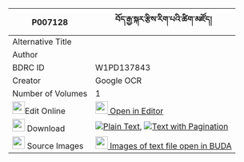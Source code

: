 |P007128|བོད་རྒྱ་སྐར་རྩིས་རིག་པའི་ཚིག་མཛོད། 
| --- | --- 
|Alternative Title |
|Author | 
|BDRC ID | W1PD137843
|Creator | Google OCR
|Number of Volumes| 1
|<img width="25" src="https://img.icons8.com/color/25/000000/edit-property.png">Edit Online| [<img width="25" src="https://avatars.githubusercontent.com/u/45091458?s=200&v=4"> Open in Editor](http://editor.openpecha.org/P007128)
|<img width="25" src="https://img.icons8.com/fluent/48/000000/download-2.png"/>  Download | [![](https://img.icons8.com/color/20/000000/txt.png)Plain Text](https://github.com/Openpecha/P007128/releases/download/v2/bo_gyakar_tsirigpa_i_tsikdzo_plain_P007128.zip), [![](https://img.icons8.com/color/20/000000/txt.png)Text with Pagination](https://github.com/Openpecha/P007128/releases/download/v2/bo_gyakar_tsirigpa_i_tsikdzo_pages_P007128.zip)
|<img width="25" src="https://img.icons8.com/plasticine/100/000000/pictures-folder.png"/>  Source Images | [<img width="25" src="https://library.bdrc.io/icons/BUDA-small.svg"> Images of text file open in BUDA](https://library.bdrc.io/show/bdr:W1PD137843)